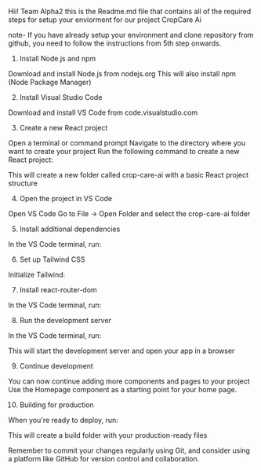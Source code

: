 Hii! Team Alpha2 this is the Readme.md file that contains all of the required steps for setup your enviorment for our project CropCare Ai

note- If you have already setup your environment and clone repository from github, you need to follow the instructions from 5th step onwards.

1. Install Node.js and npm

Download and install Node.js from nodejs.org
This will also install npm (Node Package Manager)

2. Install Visual Studio Code

Download and install VS Code from code.visualstudio.com

3. Create a new React project

Open a terminal or command prompt
Navigate to the directory where you want to create your project
Run the following command to create a new React project:

<!-- npx create-react-app crop-care-ai -->

This will create a new folder called crop-care-ai with a basic React project structure

4. Open the project in VS Code

Open VS Code
Go to File -> Open Folder and select the crop-care-ai folder

5. Install additional dependencies

In the VS Code terminal, run:

<!-- npm install react-router-dom tailwindcss -->

6. Set up Tailwind CSS

Initialize Tailwind:

<!-- npx tailwindcss init -p -->

7. Install react-router-dom

In the VS Code terminal, run:

<!-- npm install react-router-dom -->

8. Run the development server

In the VS Code terminal, run:

<!-- npm start -->

This will start the development server and open your app in a browser

9. Continue development

You can now continue adding more components and pages to your project
Use the Homepage component as a starting point for your home page.

10. Building for production

When you're ready to deploy, run:

<!-- npm run build -->

This will create a build folder with your production-ready files

Remember to commit your changes regularly using Git, and consider using a platform like GitHub for version control and collaboration.